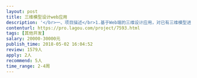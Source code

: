 ```yaml
---                
layout: post       
title: 三维模型设计web应用           
description: '</br>一、项目描述</br>1.基于Web端的三维设计应用，对已有三维模型进行二次处理和设计，实现相应的展现、数据输入输出及交互功能等</br>2.具体使用流程：用户上传数据（图片等）——将数据传至第三方应用（根据第三方应用提供的API）——第三方应用返回三维模型数据（dae+jpg格式，实景三维模型，面数较多）——将模型展示给用户——用户通过鼠标进行交互操作（在模型上点击划定区域等）——根据用户输入的参数及一定的算法在模型上添加附件并展现给客户（附件为带贴图的简单立方体，多个）——支持文件导出下载</br></br>二、主要功能点</br>1.文件上传及下载</br>2.浏览器中三维模型展现，支持鼠标操作进行拖动及旋转等</br>3.三维模型的填充算法</br>4.三维模型的阴影遮挡分析</br></br>三、可参考产品</br>Skelion（一款SketchUp绘图软件的插件）</br></br>四、人员需求</br>Unity3D开发能力，Web开发能力</br>能将全部时间投入项目开发，不接受业余时间兼职，团队/公司形式优先</br></br>注：上述仅为简单描述，目前已初步产品原型，需要详细沟通</br>'     
contenturl: https://pro.lagou.com/project/7593.html      
tags: [其他开发]            
salary: 20000-30000元          
publish_time: 2018-05-02 16:04:52         
review: 1579人                   
apply: 2人                   
recommend: 5人                   
time_range: 2-4周              
---                 
```

